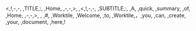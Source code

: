 <,!,-,-, ,TITLE,:, ,Home, ,-,-,>,
,<,!,-,-, ,SUBTITLE,:, ,A, ,quick, ,summary, ,of, ,Home, ,-,-,>,
,
,#, ,Worktile,
,Welcome, ,to, ,Worktile,，,you, ,can, ,create, ,your, ,document, ,here,!